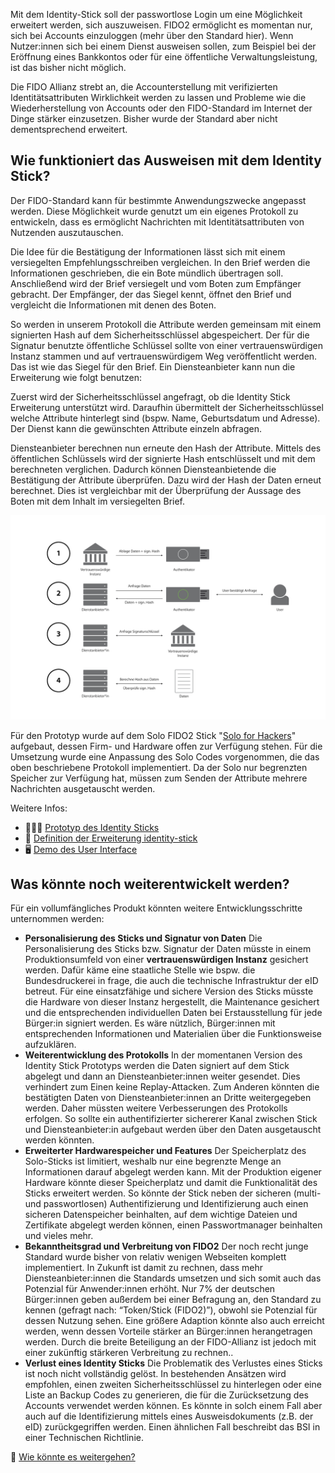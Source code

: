 Mit dem Identity-Stick soll der passwortlose Login um eine Möglichkeit erweitert werden, sich auszuweisen. FIDO2 ermöglicht es momentan nur, sich bei Accounts einzuloggen (mehr über den Standard hier). Wenn Nutzer:innen sich bei einem Dienst ausweisen sollen, zum Beispiel bei der Eröffnung eines Bankkontos oder für eine öffentliche Verwaltungsleistung, ist das bisher nicht möglich.

Die FIDO Allianz strebt an, die Accounterstellung mit verifizierten Identitätsattributen Wirklichkeit werden zu lassen und Probleme wie die Wiederherstellung von Accounts oder den FIDO-Standard im Internet der Dinge stärker einzusetzen. Bisher wurde der Standard aber nicht dementsprechend erweitert.

## Wie funktioniert das Ausweisen mit dem Identity Stick?

Der FIDO-Standard kann für bestimmte Anwendungszwecke angepasst werden. Diese Möglichkeit wurde genutzt um ein eigenes Protokoll zu entwickeln, dass es ermöglicht Nachrichten mit Identitätsattributen von Nutzenden auszutauschen.

Die Idee für die Bestätigung der Informationen lässt sich mit einem versiegelten Empfehlungsschreiben vergleichen. In den Brief werden die Informationen geschrieben, die ein Bote mündlich übertragen soll. Anschließend wird der Brief versiegelt und vom Boten zum Empfänger gebracht. Der Empfänger, der das Siegel kennt, öffnet den Brief und vergleicht die Informationen mit denen des Boten.

So werden in unserem Protokoll die Attribute werden gemeinsam mit einem signierten Hash auf dem Sicherheitsschlüssel abgespeichert. Der für die Signatur benutzte öffentliche Schlüssel sollte von einer vertrauenswürdigen Instanz stammen und auf vertrauenswürdigem Weg veröffentlicht werden. Das ist wie das Siegel für den Brief. Ein Diensteanbieter kann nun die Erweiterung wie folgt benutzen:

Zuerst wird der Sicherheitsschlüssel angefragt, ob die Identity Stick Erweiterung unterstützt wird. Daraufhin übermittelt der Sicherheitsschlüssel welche Attribute hinterlegt sind (bspw. Name, Geburtsdatum und Adresse). Der Dienst kann die gewünschten Attribute einzeln abfragen.

Diensteanbieter berechnen nun erneute den Hash der Attribute. Mittels des öffentlichen Schlüssels wird der signierte Hash entschlüsselt und mit dem berechneten verglichen. Dadurch können Diensteanbietende die Bestätigung der Attribute überprüfen. Dazu wird der Hash der Daten erneut berechnet. Dies ist vergleichbar mit der Überprüfung der Aussage des Boten mit dem Inhalt im versiegelten Brief.

![Ein Prozessdiagramm, das vier Punkte zeigt: 1. Siginierung von Attributen; 2. Abfrage von Daten; 3. Abfrage von Sicherheitsschlüssel; 4. Berechnung Hash](/ressourcen/identity_stick_process_klein.png)

Für den Prototyp wurde auf dem Solo FIDO2 Stick "[Solo for Hackers](https://github.com/solokeys/solo)" aufgebaut, dessen Firm- und Hardware offen zur Verfügung stehen. Für die Umsetzung wurde eine Anpassung des Solo Codes vorgenommen, die das oben beschriebene Protokoll implementiert. Da der Solo nur begrenzten Speicher zur Verfügung hat, müssen zum Senden der Attribute mehrere Nachrichten ausgetauscht werden. 

Weitere Infos:

- 👩🏾‍💻 [Prototyp des Identity Sticks](https://github.com/identity-Stick/identity-stick)
- 📜 [Definition der Erweiterung identity-stick](https://github.com/Identity-Stick/identity-stick-extension)
- 🖥️ [Demo des User Interface](/demo)

## Was könnte noch weiterentwickelt werden?

Für ein vollumfängliches Produkt könnten weitere Entwicklungsschritte unternommen werden:

- **Personalisierung des Sticks und Signatur von Daten**
Die Personalisierung des Sticks bzw. Signatur der Daten müsste in einem Produktionsumfeld von einer **vertrauenswürdigen Instanz** gesichert werden. Dafür käme eine staatliche Stelle wie bspw. die Bundesdruckerei in frage, die auch die technische Infrastruktur der eID betreut. Für eine einsatzfähige und sichere Version des Sticks müsste die Hardware von dieser Instanz hergestellt, die Maintenance gesichert und die entsprechenden individuellen Daten bei Erstausstellung für jede Bürger:in signiert werden. Es wäre nützlich, Bürger:innen mit entsprechenden Informationen und Materialien über die Funktionsweise aufzuklären.
- **Weiterentwicklung des Protokolls**
In der momentanen Version des Identity Stick Prototyps werden die Daten signiert auf dem Stick abgelegt und dann an Diensteanbieter:innen weiter gesendet. Dies verhindert zum Einen keine Replay-Attacken. Zum Anderen könnten die bestätigten Daten von Diensteanbieter:innen an Dritte weitergegeben werden. Daher müssten weitere Verbesserungen des Protokolls erfolgen. So sollte ein authentifizierter sichererer Kanal zwischen Stick und Diensteanbieter:in aufgebaut werden über den Daten ausgetauscht werden könnten.
- **Erweiterter Hardwarespeicher und Features**
Der Speicherplatz des Solo-Sticks ist limitiert, weshalb nur eine begrenzte Menge an Informationen darauf abgelegt werden kann. Mit der Produktion eigener Hardware könnte dieser Speicherplatz und damit die Funktionalität des Sticks erweitert werden. So könnte der Stick neben der sicheren (multi- und passwortlosen) Authentifizierung und Identifizierung auch einen sicheren Datenspeicher beinhalten, auf dem wichtige Dateien und Zertifikate abgelegt werden können, einen Passwortmanager beinhalten und vieles mehr.
- **Bekanntheitsgrad und Verbreitung von FIDO2**
Der noch recht junge Standard wurde bisher von relativ wenigen Webseiten komplett implementiert. In Zukunft ist damit zu rechnen, dass mehr Diensteanbieter:innen die Standards umsetzen und sich somit auch das Potenzial für Anwender:innen erhöht. Nur 7% der deutschen Bürger:innen geben außerdem bei einer Befragung an, den Standard zu kennen (gefragt nach: “Token/Stick (FIDO2)”), obwohl sie Potenzial für dessen Nutzung sehen. Eine größere Adaption könnte also auch erreicht werden, wenn dessen Vorteile stärker an Bürger:innen herangetragen werden. Durch die breite Beteiligung an der FIDO-Allianz ist jedoch mit einer zukünftig stärkeren Verbreitung zu rechnen..
- **Verlust eines Identity Sticks**
Die Problematik des Verlustes eines Sticks ist noch nicht vollständig gelöst. In bestehenden Ansätzen wird empfohlen, einen zweiten Sicherheitsschlüssel zu hinterlegen oder eine Liste an Backup Codes zu generieren, die für die Zurücksetzung des Accounts verwendet werden können. Es könnte in solch einem Fall aber auch auf die Identifizierung mittels eines Ausweisdokuments (z.B. der eID) zurückgegriffen werden. Einen ähnlichen Fall beschreibt das BSI in einer Technischen Richtlinie.

🚀 [Wie könnte es weitergehen?](/ausblick)